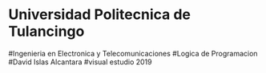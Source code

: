 # Universidad Politecnica de Tulancingo 
#Ingenieria en Electronica y Telecomunicaciones
#Logica de Programacion
#David Islas Alcantara
#visual estudio 2019
